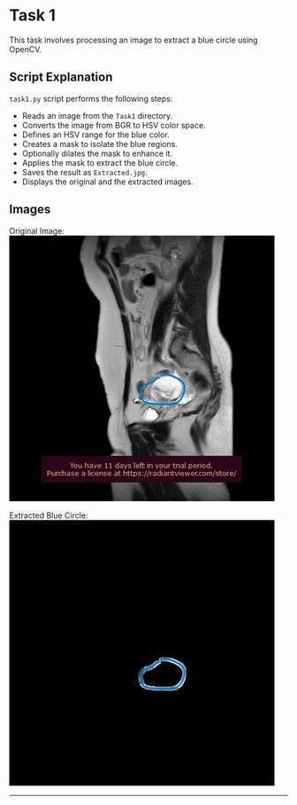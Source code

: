 
# Task 1

This task involves processing an image to extract a blue circle using OpenCV.

## Script Explanation

`task1.py` script performs the following steps:
- Reads an image from the `Task1` directory.
- Converts the image from BGR to HSV color space.
- Defines an HSV range for the blue color.
- Creates a mask to isolate the blue regions.
- Optionally dilates the mask to enhance it.
- Applies the mask to extract the blue circle.
- Saves the result as `Extracted.jpg`.
- Displays the original and the extracted images.

## Images

Original Image:
![Original Image](Task%201/IMG-0044-00001.jpg)

Extracted Blue Circle:
![Extracted Blue Circle](Extracted.jpg)

---
